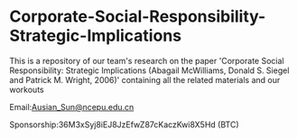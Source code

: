 # Corporate-Social-Responsibility-Strategic-Implications
This is a repository of our team's research on the paper 'Corporate Social Responsibility: Strategic Implications (Abagail McWilliams, Donald S. Siegel and Patrick M. Wright, 2006)' containing all the related materials and our workouts

Email:Ausian_Sun@ncepu.edu.cn

Sponsorship:36M3xSyj8iEJ8JzEfwZ87cKaczKwi8X5Hd (BTC)
